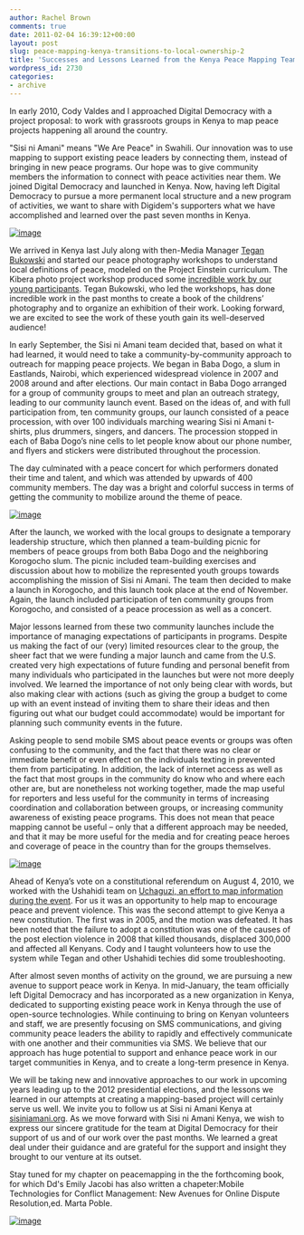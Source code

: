 ```yaml
---
author: Rachel Brown
comments: true
date: 2011-02-04 16:39:12+00:00
layout: post
slug: peace-mapping-kenya-transitions-to-local-ownership-2
title: 'Successes and Lessons Learned from the Kenya Peace Mapping Team '
wordpress_id: 2730
categories:
- archive
---
```

In early 2010, Cody Valdes and I approached Digital Democracy with a project proposal: to work with grassroots groups in Kenya to map peace projects happening all around the country.

"Sisi ni Amani" means "We Are Peace" in Swahili. Our innovation was to use mapping to support existing peace leaders by connecting them, instead of bringing in new peace programs. Our hope was to give community members the information to connect with peace activities near them. We joined Digital Democracy and launched in Kenya. Now, having left Digital Democracy to pursue a more permanent local structure and a new program of activities, we want to share with Digidem's supporters what we have accomplished and learned over the past seven months in Kenya.

[![image](http://farm5.static.flickr.com/4108/4840898740_88951296ef.jpg)](http://www.flickr.com/photos/digitaldemocracy/4840898740/)

We arrived in Kenya last July along with then-Media Manager [Tegan Bukowski](http://www.teganbukowski.com/) and started our peace photography workshops to understand local definitions of peace, modeled on the Project Einstein curriculum. The Kibera photo project workshop produced some [incredible work by our young participants](http://www.wemappeace.org/photo). Tegan Bukowski, who led the workshops, has done incredible work in the past months to create a book of the childrens’ photography and to organize an exhibition of their work. Looking forward, we are excited to see the work of these youth gain its well-deserved audience!

In early September, the Sisi ni Amani team decided that, based on what it had learned, it would need to take a community-by-community approach to outreach for mapping peace projects. We began in Baba Dogo, a slum in Eastlands, Nairobi, which experienced widespread violence in 2007 and 2008 around and after elections. Our main contact in Baba Dogo arranged for a group of community groups to meet and plan an outreach strategy, leading to our community launch event. Based on the ideas of, and with full participation from, ten community groups, our launch consisted of a peace procession, with over 100 individuals marching wearing Sisi ni Amani t-shirts, plus drummers, singers, and dancers. The procession stopped in each of Baba Dogo’s nine cells to let people know about our phone number, and flyers and stickers were distributed throughout the procession.

The day culminated with a peace concert for which performers donated their time and talent, and which was attended by upwards of 400 community members. The day was a bright and colorful success in terms of getting the community to mobilize around the theme of peace.

[![image](http://farm5.static.flickr.com/4110/5054000153_9f427ba553.jpg)](http://sisiniamani.org/)

After the launch, we worked with the local groups to designate a temporary leadership structure, which then planned a team-building picnic for members of peace groups from both Baba Dogo and the neighboring Korogocho slum. The picnic included team-building exercises and discussion about how to mobilize the represented youth groups towards accomplishing the mission of Sisi ni Amani. The team then decided to make a launch in Korogocho, and this launch took place at the end of November. Again, the launch included participation of ten community groups from Korogocho, and consisted of a peace procession as well as a concert.

Major lessons learned from these two community launches include the importance of managing expectations of participants in programs. Despite us making the fact of our (very) limited resources clear to the group, the sheer fact that we were funding a major launch and came from the U.S. created very high expectations of future funding and personal benefit from many individuals who participated in the launches but were not more deeply involved. We learned the importance of not only being clear with words, but also making clear with actions (such as giving the group a budget to come up with an event instead of inviting them to share their ideas and then figuring out what our budget could accommodate) would be important for planning such community events in the future.

Asking people to send mobile SMS about peace events or groups was often confusing to the community, and the fact that there was no clear or immediate benefit or even effect on the individuals texting in prevented them from participating. In addition, the lack of internet access as well as the fact that most groups in the community do know who and where each other are, but are nonetheless not working together, made the map useful for reporters and less useful for the community in terms of increasing coordination and collaboration between groups, or increasing community awareness of existing peace programs. This does not mean that peace mapping cannot be useful – only that a different approach may be needed, and that it may be more useful for the media and for creating peace heroes and coverage of peace in the country than for the groups themselves.





[![image](http://farm5.static.flickr.com/4073/4862791389_9f7c6996d0.jpg)](http://www.uchaguzi.co.ke/)

Ahead of Kenya’s vote on a constitutional referendum on August 4, 2010, we worked with the Ushahidi team on [Uchaguzi,  an effort to map information during the event](http://blog.ushahidi.com/index.php/2010/08/03/uchaguzi-kenya-video-and-press-release/). For us it was an opportunity to help map to encourage peace and prevent violence. This was the  second attempt to give Kenya a new constitution. The first was in 2005,  and the motion was defeated. It has been noted that the failure to adopt  a constitution was one of the causes of the post election violence in  2008 that killed thousands, displaced 300,000 and affected all Kenyans.  Cody and I taught volunteers how to use the system while Tegan and other Ushahidi  techies did some troubleshooting.

After almost seven months of activity on the ground, we are pursuing a new avenue to support peace work in Kenya. In mid-January, the team officially left Digital Democracy and has incorporated as a new organization in Kenya, dedicated to supporting existing peace work in Kenya through the use of open-source technologies. While continuing to bring on Kenyan volunteers and staff, we are presently focusing on SMS communications, and giving community peace leaders the ability to rapidly and effectively communicate with one another and their communities via SMS. We believe that our approach has huge potential to support and enhance peace work in our target communities in Kenya, and to create a long-term presence in Kenya.

We will be taking new and innovative approaches to our work in upcoming years leading up to the 2012 presidential elections, and the lessons we learned in our attempts at creating a mapping-based project will certainly serve us well. We invite you to follow us at Sisi ni Amani Kenya at [sisiniamani.org](http://www.sisiniamani.org). As we move forward with Sisi ni Amani Kenya, we wish to express our sincere gratitude for the team at Digital Democracy for their support of us and of our work over the past months. We learned a great deal under their guidance and are grateful for the support and insight they brought to our venture at its outset.


  [6]: http://blog.ushahidi.com/index.php/2010/08/03/uchaguzi-kenya-video-and-press-release/
 [7]: http://www.sisiniamani.org
 Stay tuned for my chapter on peacemapping in the the forthcoming book, for which Dd's Emily Jacobi has also written a chapeter:Mobile Technologies for Conflict Management: New Avenues for Online Dispute Resolution,ed. Marta Poble.

[![image](http://farm5.static.flickr.com/4146/5411332698_514b760a35.jpg)](http://www.flickr.com/photos/digitaldemocracy/5411332698/)
